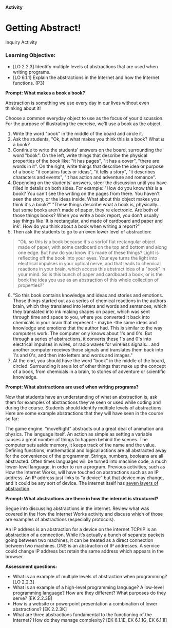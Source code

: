 #### Activity
# Getting Abstract!
Inquiry Activity

### Learning Objective:
* [LO 2.2.3] Identify multiple levels of abstractions that are used when writing programs.
* [LO 6.1.1] Explain the abstractions in the Internet and how the Internet functions. [P3]
 
**Prompt: What makes a book a book?**
 
 
Abstraction is something we use every day in our lives without even thinking about it!
 
Choose a common everyday object to use as the focus of your discussion. For the purpose of illustrating the exercise, we'll use a book as the object. 
 
1. Write the word "book" in the middle of the board and circle it.
2. Ask the students, "Ok, but what makes you think this is a book? What *is* a book?
3. Continue to write the students' answers on the board, surrounding the word "book". 
On the left, write things that describe the physical properties of the book like: "it has pages", "it has a cover", "there are words in it".
On the right, write things that describe the idea or purpose of a book: "it contains facts or ideas", "it tells a story", "it describes characters and events", "it has action and adventure and romance".
4. Depending on the students' answers, steer the discussion until you have filled in details on both sides. For example:
"How do you know *this* is a book? You can't see the writing on the pages from there. You haven't seen the story, or the ideas inside. What about this object makes you think it's a book?"
"These things describe what a book is, physically… but some books aren't made of paper, they're electronic. Are both of those things books? When you write a book report, you don't usually say things like 'It is rectangular, and made of cardboard and paper and ink'. How do you think about a book when writing a report?"
5. Then ask the students to go to an even lower level of abstraction:
> "Ok, so this is a book because it's a sortof flat rectangular object made of paper, with some cardboard on the top and bottom and along one edge. But how do you know it's made of these things? Light is reflecting off the book into your eyes. Your eye turns the light into electrical impulses in your optical nerve, and that leads to chemical reactions in your brain, which access this abstract idea of a "book" in your mind. So is this bunch of paper and cardboard a book, or is the book the idea you use as an abstraction of this whole collection of properties?"
6. "So this book contains knowledge and ideas and stories and emotions. Those things started out as a series of chemical reactions in the authors brain, which they translated into letters and words and sentences, which they translated into ink making shapes on paper, which was sent through time and space to you, where you converted it back into chemicals in your brain that represent - maybe -the same ideas and knowledge and emotions that the author had. This is similar to the way computers work. The computer only knows about 1's and 0's. But through a series of abstractions, it converts these 1's and 0's into electrical impulses in wires, or radio waves for wireless signals… and another computer receives those signals and translates them back into 1's and 0's, and then into letters and words and images."
7. At the end, you should have the word "book" in the middle of the board, circled. Surrounding it are a lot of other things that make up the concept of a book, from chemicals in a brain, to stories of adventure or scientific knowledge.
 
**Prompt: What abstractions are used when writing programs?**

Now that students have an understanding of what an abstraction is, ask them for examples of abstractions they’ve seen or used while coding and during the course. Students should identify multiple levels of abstractions. Here are some  example abstractions that they will have seen in the course so far:

The game engine. “moveRight” abstracts out a great deal of animation and physics.
The language itself. An action as simple as setting a variable causes a great number of things to happen behind the scenes. The computer sets aside memory, it keeps track of the name and the value. Defining functions, mathematical and logical actions are all abstracted away for the convenience of the programmer. Strings, numbers, booleans are all abstracted. Often times languages will be turned into machine code, a much lower-level language, in order to run a program.
Previous activities, such as How the Internet Works, will have touched on abstractions such as an IP address. An IP address just links to “a device” but that device may change, and it could be any sort of device. The internet itself has [seven layers of abstraction](https://en.wikipedia.org/wiki/OSI_model).

**Prompt: What abstractions are there in how the internet is structured?**

Segue into discussing abstractions in the internet. Review what was covered in the How the Internet Works activity and discuss which of those are examples of abstractions (especially protocols).

An IP address is an abstraction for a device on the internet
TCP/IP is an abstraction of a connection. While it’s actually a bunch of separate packets going between two machines, it can be treated as a direct connection between two machines.
DNS is an abstraction of IP addresses. A service could change IP address but retain the same address which appears in the browser.

**Assessment questions:**
- What is an example of multiple levels of abstraction when programming? [LO 2.2.3]
- What is an example of a high-level programming language? A low-level programming language? How are they different? What purposes do they serve? [EK 2.2.3B]
- How is a website or powerpoint presentation a combination of lower abstractions? [EK 2.2.3K]
- What are three abstractions fundamental to the functioning of the Internet? How do they manage complexity? [EK 6.1.1E, EK 6.1.1G, EK 6.1.1I]
